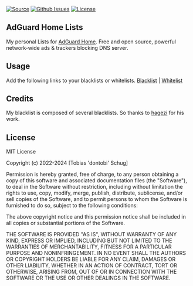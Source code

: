 [![Source](https://img.shields.io/badge/source-github-blue)](https://github.com/dontobi/AdGuardHome-Lists)
[![Github Issues](https://img.shields.io/github/issues/dontobi/AdGuardHome-Lists)](https://github.com/dontobi/AdGuardHome-Lists/issues)
[![License](https://img.shields.io/github/license/dontobi/AdGuardHome-Lists)](https://github.com/dontobi/AdGuardHome-Lists/blob/main/LICENSE.md)

## AdGuard Home Lists
My personal Lists for <a href="https://adguard.com/en/adguard-home/overview.html">AdGuard Home</a>. Free and open source, powerful network-wide ads & trackers blocking DNS server.

## Usage
Add the following links to your blacklists or whitelists.
<a href="https://raw.githubusercontent.com/dontobi/AdGuardHome-Lists/lists/blacklist.txt">Blacklist</a> | <a href="https://raw.githubusercontent.com/dontobi/AdGuardHome-Lists/lists/whitelist.txt">Whitelist</a>

## Credits
My blacklist is composed of several blacklists. So thanks to <a href="https://github.com/hagezi/dns-blocklists">hagezi</a> for his work.

## License
MIT License

Copyright (c) 2022-2024 [Tobias 'dontobi' Schug]

Permission is hereby granted, free of charge, to any person obtaining a copy
of this software and associated documentation files (the "Software"), to deal
in the Software without restriction, including without limitation the rights
to use, copy, modify, merge, publish, distribute, sublicense, and/or sell
copies of the Software, and to permit persons to whom the Software is
furnished to do so, subject to the following conditions:

The above copyright notice and this permission notice shall be included in all
copies or substantial portions of the Software.

THE SOFTWARE IS PROVIDED "AS IS", WITHOUT WARRANTY OF ANY KIND, EXPRESS OR
IMPLIED, INCLUDING BUT NOT LIMITED TO THE WARRANTIES OF MERCHANTABILITY,
FITNESS FOR A PARTICULAR PURPOSE AND NONINFRINGEMENT. IN NO EVENT SHALL THE
AUTHORS OR COPYRIGHT HOLDERS BE LIABLE FOR ANY CLAIM, DAMAGES OR OTHER
LIABILITY, WHETHER IN AN ACTION OF CONTRACT, TORT OR OTHERWISE, ARISING FROM,
OUT OF OR IN CONNECTION WITH THE SOFTWARE OR THE USE OR OTHER DEALINGS IN THE
SOFTWARE.

